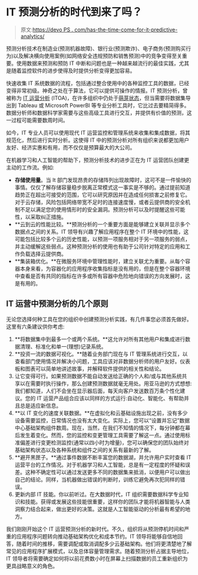 # IT 预测分析的时代到来了吗？

> 原文:[https://devo PS . com/has-the-time-come-for-it-predictive-analytics/](https://devops.com/has-the-time-come-for-it-predictive-analytics/)

预测分析技术在制造业(预测机器故障)、银行业(预测欺诈)、电子商务(预测购买行为)以及解决横向使用案例(如网络安全违规预防和销售预测)中的竞争变得至关重要。使用数据来预测和预防 IT 中断和问题也是一种越来越流行的最佳实践，尤其是随着监控软件的进步使得及时提供分析变得更加容易。

快速收集 IT 系统数据的流程，包括通过整合使用中的各种监控工具的数据，已经变得非常初级。神奇之处在于算法，它可以提供可操作的情报。IT 预测分析，曾被称为 [IT 运营分析](https://en.wikipedia.org/wiki/IT_operations_analytics) (ITOA)，在许多组织中仍处于[萌芽状态](https://devops.com/4-predictive-analytics-challenges-facing-sre-teams/)，但当需要将数据集导出到 Tableau 或 Microsoft PowerBI 等专业分析工具时，它比过去要精简得多。数据分析师和数据科学家需要与这些高级工具进行交互，并提供有价值的预测，这一过程可能需要数周时间。

如今，IT 专业人员可以使用现代 IT 运营监控和管理系统来收集和集成数据，将其规范化，然后进行实时分析。这使得 IT 中的预测分析对所有组织来说都更加用户友好、经济实惠和有用，而不仅仅是预算最大的大公司。

在机器学习和人工智能的帮助下，预测分析技术的进步正在为 IT 运营团队创建更主动的工作流。例如:

*   **存储使用量**。当 It 部门发现昂贵的存储阵列出现故障时，这可不是一件愉快的事情。仅仅了解存储容量稳步脱离正常模式这一事实是不够的。通过提前知道趋势正在超出可接受的范围，它可以研究原因并在造成任何损害之前修复它。对于云存储，风险包括网络带宽不足时的连接速度慢，或者云提供商的安全机制不足以满足您的使用情形时的安全漏洞。预测分析可以及时提醒这些可能性，以采取纠正措施。
*   **云到云的性能比较。**预测分析的一个重要方面是能够建立关联并显示多个数据点之间的关系。IT 领导有兴趣了解应用程序在整个 IT 环境中的性能，这可能包括比较多个云的历史性能，以预测一项服务相对于另一项服务的弱点，并主动缓解这些弱点。这种预测分析的使用也有助于公司针对特定的应用和工作负载选择云提供商。
*   **集装箱优化。**在微服务环境中管理性能时，建立关联尤为重要。从每个容器本身来看，为容器化的应用程序收集指标是没有用的，但是在整个容器环境中查看是否有共同的指标在许多或所有容器中危险地向错误的方向发展时，这是有用的。

## IT 运营中预测分析的几个原则

无论您选择何种工具在您的组织中创建预测分析实践，有几件事您必须首先做好。这里有六条建议供你考虑:

1.  **将数据集中到最多一个或两个系统。**这允许对所有其他用户和集成进行数据清理、标准化和单一(理想)记录系统。
2.  **投资一流的数据可视化。**随着业务部门现在与 IT 管理系统进行交互，以查看部门使用情况并解决小问题，工具应该对非数据分析师的用户友好。仪表板和图表可以简单地讲述故事，并解释软件提供的相关性和结论。
3.  让它变得可行。如果预测数据不能自动发送给正确的个人和/或与其他系统共享以在需要时执行操作，那么创建预测数据就毫无用处。用亚马逊的方式想想:我们都知道，人们不会坐在显示器后面，每天向客户发送数百万条个性化建议。您的 IT 运营产品组合应该以同样的方式运行:自动化、智能化、有帮助并且总是适应新信息。
4.  **以 IT 变化的速度关联数据。**在虚拟化和云基础设施出现之前，没有多少设备需要监控，日常情况也没有太大变化。实际上，您可以“设置并忘记”数据中心基础架构组件数周。现在，当然，在我们不知情的情况下，每分钟都在幕后发生着变化。然而，您的监控和变更管理工具需要了解这一点。通过使用标准偏差进行变更检测监控(通常以四小时为增量)，您可以确保您的团队始终对基础架构状态以及各种系统和组件之间的关系有最新的了解。
5.  **避开黑匣子。**通过事件数据不断丰富您的数据湖，并允许用户实时查看 IT 运营平台的工作情况。对于机器学习和人工智能，总是有一定程度的怀疑和误差。这种不确定性可以通过发送更多不同的数据集来抵消，以便用户可以做出自己的结论。同样，当机器做出错误的判断时，训练它避免再次犯同样的错误。
6.  更新内部 IT 技能。你以前听过。在大数据时代，IT 组织需要数据科学专业知识和技能。获得或发展这些技能很重要，这样你的团队才能将机器智能与人类洞察力结合起来，做出更好的决策。这就是人工智能驱动的分析最有希望的地方。

我们刚刚开始这个 IT 运营预测分析的新时代。不久，组织将从预测停机时间和严重的应用程序问题转向推动基础架构优化和成本节约。IT 领导将能够自信地回答，随着时间的推移，需要调配或取消调配多少云基础架构。他们将更清楚地了解常见的应用程序扩展模式，以及总体容量管理需求。随着预测分析占据主导地位，IT 领导者将需要确定如何将以前花费数小时在屏幕上扫描数据的员工重新组织为更具战略意义的角色。